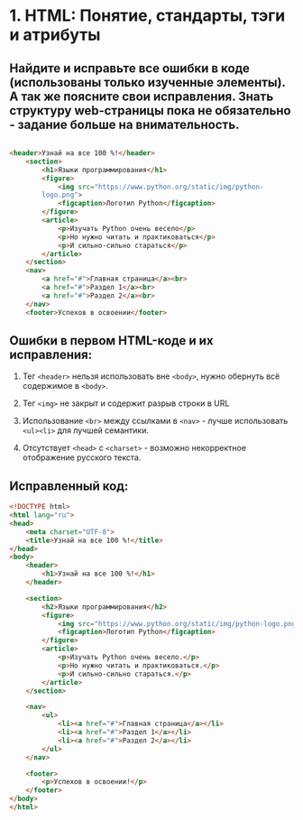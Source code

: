 # 1. HTML: Понятие, стандарты, тэги и атрибуты

## Найдите и исправьте все ошибки в коде (использованы только изученные элементы). А так же поясните свои исправления. Знать структуру web-страницы пока не обязательно - задание больше на внимательность.

```html

<header>Узнай на все 100 %!</header>
    <section>
        <h1>Языки программирования</h1>
        <figure>
            <img src="https://www.python.org/static/img/python-
        logo.png">
            <figcaption>Логотип Python</figcaption>
        </figure>
        <article>
            <p>Изучать Python очень весело</p>
            <p>Но нужно читать и практиковаться</p>
            <p>И сильно-сильно стараться</p>
        </article>
    </section>
    <nav>
        <a href="#">Главная страница</a><br>
        <a href="#">Раздел 1</a><br>
        <a href="#">Раздел 2</a><br>
    </nav>
    <footer>Успехов в освоении</footer>
```

## Ошибки в первом HTML-коде и их исправления:
1. Тег `<header>` нельзя использовать вне `<body>`, 
нужно обернуть всё содержимое в `<body>`.

2. Тег `<img>` не закрыт и содержит разрыв строки в URL
 
3. Использование `<br>` между ссылками в `<nav>` - лучше использовать `<ul><li>` для лучшей семантики.

4. Отсутствует `<head>` с `<charset>` - возможно некорректное отображение русского текста.

## Исправленный код:

```html
<!DOCTYPE html>
<html lang="ru">
<head>
    <meta charset="UTF-8">
    <title>Узнай на все 100 %!</title>
</head>
<body>
    <header>
        <h1>Узнай на все 100 %!</h1>
    </header>

    <section>
        <h2>Языки программирования</h2>
        <figure>
            <img src="https://www.python.org/static/img/python-logo.png" alt="Логотип Python">
            <figcaption>Логотип Python</figcaption>
        </figure>
        <article>
            <p>Изучать Python очень весело.</p>
            <p>Но нужно читать и практиковаться.</p>
            <p>И сильно-сильно стараться.</p>
        </article>
    </section>

    <nav>
        <ul>
            <li><a href="#">Главная страница</a></li>
            <li><a href="#">Раздел 1</a></li>
            <li><a href="#">Раздел 2</a></li>
        </ul>
    </nav>

    <footer>
        <p>Успехов в освоении!</p>
    </footer>
</body>
</html>
```